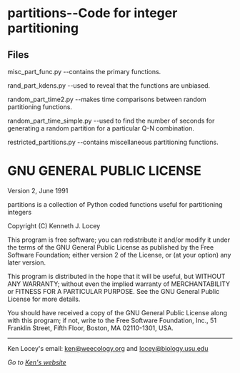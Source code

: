 partitions--Code for integer partitioning
=========================================

Files
-----

misc_part_func.py --contains the primary functions.

rand_part_kdens.py --used to reveal that the functions are unbiased.

random_part_time2.py --makes time comparisons between random partitioning functions.

random_part_time_simple.py --used to find the number of seconds for generating a random partition for a
particular Q-N combination.

restricted_partitions.py --contains miscellaneous partitioning functions.




GNU GENERAL PUBLIC LICENSE
==========================
Version 2, June 1991

partitions is a collection of Python coded functions useful for
partitioning integers

Copyright (C) Kenneth J. Locey

This program is free software; you can redistribute it and/or
modify it under the terms of the GNU General Public License
as published by the Free Software Foundation; either version 2
of the License, or (at your option) any later version.

This program is distributed in the hope that it will be useful,
but WITHOUT ANY WARRANTY; without even the implied warranty of
MERCHANTABILITY or FITNESS FOR A PARTICULAR PURPOSE.  See the
GNU General Public License for more details.

You should have received a copy of the GNU General Public License
along with this program; if not, write to the Free Software
Foundation, Inc., 51 Franklin Street, Fifth Floor, Boston, MA  02110-1301, USA.

-------------------
Ken Locey's email: ken@weecology.org and locey@biology.usu.edu

*Go to [Ken's website](http://kenlocey.weecology.org)*
